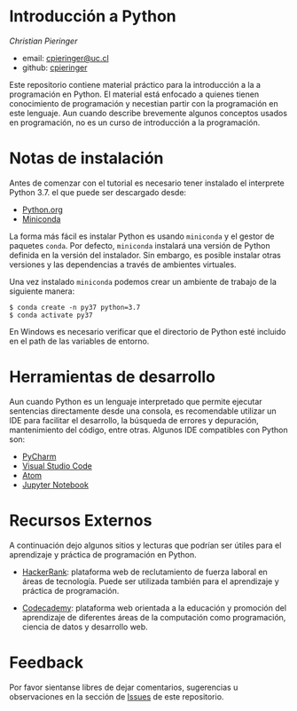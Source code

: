 # Introducción a Python

*Christian Pieringer*
- email: cpieringer@uc.cl
- github: [cpieringer](https://github.com/cpieringer)

Este repositorio contiene material práctico para la introducción a la a programación en Python. El material está enfocado a quienes tienen conocimiento de programación y necestian partir con la programación en este lenguaje. Aun cuando describe brevemente algunos conceptos usados en programación, no es un curso de introducción a la programación.

# Notas de instalación
Antes de comenzar con el tutorial es necesario tener instalado el interprete Python 3.7. el que puede ser descargado desde:

- [Python.org](www.python.org)
- [Miniconda](https://docs.conda.io/en/latest/miniconda.html)

La forma más fácil es instalar Python es usando `miniconda` y el gestor de paquetes `conda`. Por defecto, `miniconda` instalará una versión de Python definida en la versión del instalador. Sin embargo, es posible instalar otras versiones y las dependencias a través de ambientes virtuales.

Una vez instalado `miniconda` podemos crear un ambiente de trabajo de la siguiente manera:

```shell
$ conda create -n py37 python=3.7
$ conda activate py37
```

En Windows es necesario verificar que el directorio de Python esté incluido en el path de las variables de entorno.

# Herramientas de desarrollo
Aun cuando Python es un lenguaje interpretado que permite ejecutar sentencias directamente desde una consola, es recomendable utilizar un IDE para facilitar el desarrollo, la búsqueda de errores y depuración, mantenimiento del código, entre otras. Algunos IDE compatibles con Python son:

- [PyCharm](https://www.jetbrains.com/es-es/pycharm/)
- [Visual Studio Code](https://code.visualstudio.com/)
- [Atom](https://atom.io/)
- [Jupyter Notebook](https://jupyter.org/)

# Recursos Externos
A continuación dejo algunos sitios y lecturas que podrían ser útiles para el aprendizaje y práctica de programación en Python.

- [HackerRank](http://www.hackerrank.com): plataforma web de reclutamiento de fuerza laboral en áreas de tecnología. Puede ser utilizada también para el aprendizaje y práctica de programación.

- [Codecademy](https://www.codecademy.com/): plataforma web orientada a la educación y promoción del aprendizaje de diferentes áreas de la computación como programación, ciencia de datos y desarrollo web.

# Feedback
Por favor sientanse libres de dejar comentarios, sugerencias u observaciones en la sección de [Issues](https://github.com/cpieringer/intro_python/issues) de este repositorio.
